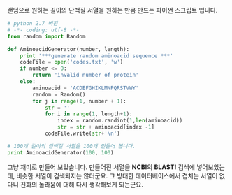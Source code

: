 <!--
.. title: 랜덤하게 단백질 서열만들기
.. slug: python_randomseq
.. date: 2015-05-11 17:28:23 UTC+09:00
.. tags: Python, Random
.. category: python
.. link: 
.. description: 임의의 서열을 만들어봅니다.
.. type: text
-->

랜덤으로 원하는 길이의 단백질 서열을 원하는 만큼 만드는 파이썬 스크립트 입니다.

```python
# python 2.7 버전
# -*- coding: utf-8 -*-
from random import Random

def AminoacidGenerator(number, length):
	print '***generate random aminoacid sequence ***'
	codeFile = open('codes.txt', 'w')
	if number <= 0:
		return 'invalid number of protein'
	else:
		aminoacid = 'ACDEFGHIKLMNPQRSTVWY'		
		random = Random()
		for j in range(1, number + 1):
			str = ''
			for i in range(1, length+1):
				index = random.randint(1,len(aminoacid))
				str = str + aminoacid[index -1]
			codeFile.write(str+'\n')

# 100개 길이의 단백질 서열을 100개 만들어 봅니다. 
print AminoacidGenerator(100, 100)
```

그냥 재미로 만들어 보았습니다. 만들어진 서열을 **NCBI**의 **BLAST!** 검색에 넣어보았는데, 비슷한 서열이 검색되지는 않더군요. 그 방대한 데이터베이스에서 겹치는 서열이 없다니 진화의 놀라움에 대해 다시 생각해보게 되는군요.